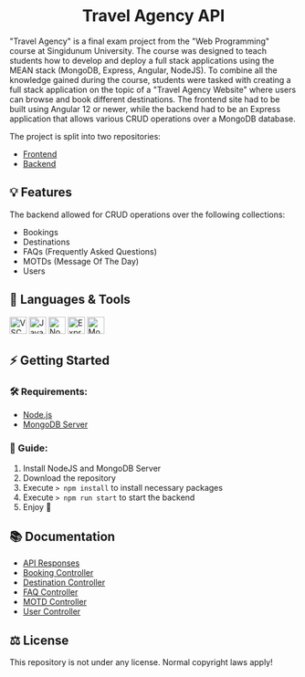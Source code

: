 <h1 align="center">Travel Agency API</h1>

"Travel Agency" is a final exam project from the "Web Programming" course at Singidunum University. The course was designed to teach students how to develop and deploy a full stack applications using the MEAN stack (MongoDB, Express, Angular, NodeJS). To combine all the knowledge gained during the course, students were tasked with creating a full stack application on the topic of a "Travel Agency Website" where users can browse and book different destinations. The frontend site had to be built using Angular 12 or newer, while the backend had to be an Express application that allows various CRUD operations over a MongoDB database.

The project is split into two repositories:

- [Frontend](https://github.com/Romario-Stankovic/TravelAgency_Site)
- [Backend](https://github.com/Romario-Stankovic/TravelAgency_API)

## 💡 Features

The backend allowed for CRUD operations over the following collections:

- Bookings
- Destinations
- FAQs (Frequently Asked Questions)
- MOTDs (Message Of The Day)
- Users

## 🧰 Languages & Tools

<a href="https://code.visualstudio.com/"><img src="https://cdn.jsdelivr.net/gh/devicons/devicon/icons/vscode/vscode-original.svg" width="30px" alt="VSCode" title="Visual Studio Code"></a>
<a href="#"><img src="https://cdn.jsdelivr.net/gh/devicons/devicon/icons/javascript/javascript-original.svg" width="30px" alt="JavaScript" title="JavaScript"></a>
<a href="https://nodejs.org/en/"><img src="https://cdn.jsdelivr.net/gh/devicons/devicon/icons/nodejs/nodejs-original.svg" width="30px" alt="NodeJS" title="NodeJS"></a>
<a href="https://expressjs.com/"><img src="https://cdn.jsdelivr.net/gh/devicons/devicon/icons/express/express-original.svg" width="30px" alt="Express" title="Express"></a>
<a href="https://www.mongodb.com/"><img src="https://cdn.jsdelivr.net/gh/devicons/devicon/icons/mongodb/mongodb-original.svg" width="30px" alt="MongoDB" title="MongoDB"></a>

## ⚡ Getting Started

### 🛠 Requirements:

- [Node.js](https://nodejs.org/en/)
- [MongoDB Server](https://www.mongodb.com/)

### 📖 Guide:

1. Install NodeJS and MongoDB Server
2. Download the repository
3. Execute ```> npm install``` to install necessary packages
4. Execute ```> npm run start``` to start the backend
5. Enjoy 🙂

## 📚 Documentation

- [API Responses](docs/API_Responses.md)
- [Booking Controller](docs/Booking_Controller.md)
- [Destination Controller](docs/Destination_Controller.md)
- [FAQ Controller](docs/FAQ_Controller.md)
- [MOTD Controller](docs/MOTD_Controller.md)
- [User Controller](docs/User_Controller.md)

## ⚖ License
This repository is not under any license. Normal copyright laws apply!